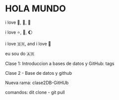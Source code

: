 # HOLA MUNDO

i love :icecream:, :pizza:, :dog:

i love :star:, :book:, :moon:

i love :brazil:, and i love :money_with_wings:

eu sou do :argentina:



Clase 1: Introduccion a bases de datos y GitHub: tags

Clase 2 - Base de datos y github

Nueva rama:  clase2DB-GitHUb

comandos: dit clone - git pull

